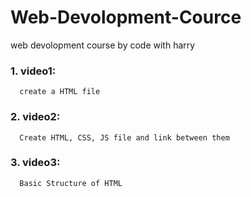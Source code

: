 # Web-Devolopment-Cource
 web devolopment course by code with harry
 ### 1. video1:
      create a HTML file
 ### 2. video2:
      Create HTML, CSS, JS file and link between them 
 ### 3. video3:
      Basic Structure of HTML
